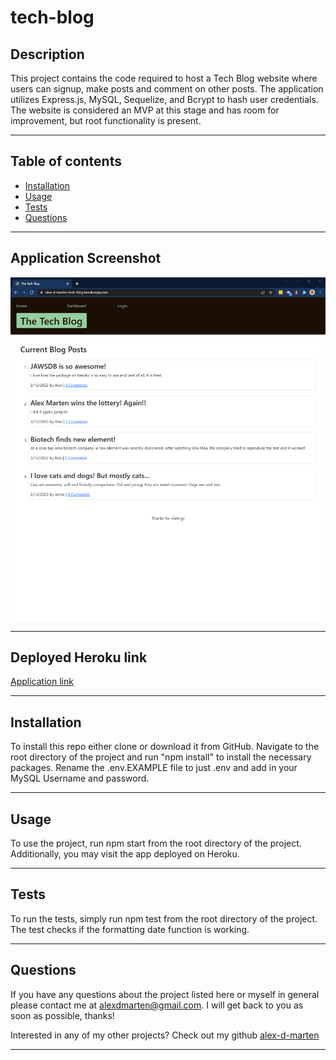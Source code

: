 # tech-blog

## Description

This project contains the code required to host a Tech Blog website where users can signup, make posts and comment on other posts. The application utilizes Express.js, MySQL, Sequelize, and Bcrypt to hash user credentials. The website is considered an MVP at this stage and has room for improvement, but root functionality is present.

---

## Table of contents

* [Installation](#installation)
* [Usage](#usage)
* [Tests](#tests)
* [Questions](#questions)

---

## Application Screenshot
![Screenshot](https://github.com/alex-d-marten/tech-blog/blob/main/public/images/webpage%20screenshot.png)

---

## Deployed Heroku link
[Application link](https://alex-d-marten-tech-blog.herokuapp.com/)

---

## Installation

To install this repo either clone or download it from GitHub. Navigate to the root directory of the project and run "npm install" to install the necessary packages. Rename the .env.EXAMPLE file to just .env and add in your MySQL Username and password.

---

## Usage

To use the project, run npm start from the root directory of the project. Additionally, you may visit the app deployed on Heroku.

---

## Tests

To run the tests, simply run npm test from the root directory of the project. The test checks if the formatting date function is working.

---

## Questions

If you have any questions about the project listed here or myself in general please contact me at alexdmarten@gmail.com. I will get back to you as soon as possible, thanks!

Interested in any of my other projects? Check out my github [alex-d-marten](https://github.com/alex-d-marten)

---